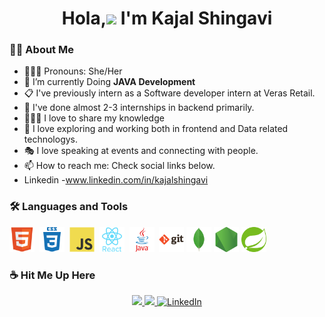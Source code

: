<h1 align="center"> Hola,<img src="https://media.giphy.com/media/hvRJCLFzcasrR4ia7z/giphy.gif" width="30px"/> I'm Kajal Shingavi </h1>

### :woman_technologist: About Me 
- 👩🏻‍💻 Pronouns: She/Her
- 💼 I’m currently Doing <strong>JAVA Development</strong>
- 📋 I've previously intern as a Software developer intern at Veras Retail.
- 🎒 I've done almost 2-3 internships in backend primarily.
- 👩🏻‍🏫 I love to share my knowledge  
- 🧭 I love exploring and working both in frontend and Data related technologys.
- 🎭 I love speaking at events and connecting with people.
- 📫 How to reach me: Check social links below.
- Linkedin -www.linkedin.com/in/kajalshingavi

### :hammer_and_wrench: Languages and Tools 
<div>
  <img src="https://github.com/devicons/devicon/blob/master/icons/html5/html5-original.svg" title="HTML5" alt="HTML" width="40" height="40"/>&nbsp;
  <img src="https://github.com/devicons/devicon/blob/master/icons/css3/css3-plain-wordmark.svg"  title="CSS3" alt="CSS" width="40" height="40"/>&nbsp;
  <img src="https://github.com/devicons/devicon/blob/master/icons/javascript/javascript-original.svg" title="JavaScript" alt="JavaScript" width="40" height="40"/>&nbsp;
  <img src="https://github.com/devicons/devicon/blob/master/icons/react/react-original-wordmark.svg" title="React" alt="React" width="40" height="40"/>&nbsp;
  <img src="https://github.com/devicons/devicon/blob/master/icons/java/java-original-wordmark.svg" title="Java" alt="Java" width="40" height="40"/>&nbsp;
  <img src="https://github.com/devicons/devicon/blob/master/icons/git/git-original-wordmark.svg" title="Git" **alt="Git" width="40" height="40"/>
  <img src="https://github.com/devicons/devicon/blob/master/icons/mongodb/mongodb-original.svg" title="Mongodb" **alt="Git" width="40" height="40"/>
  <img src="https://github.com/devicons/devicon/blob/master/icons/nodejs/nodejs-original.svg" title="Nodejs" **alt="Git" width="40" height="40"/>
  <img src="https://github.com/devicons/devicon/blob/master/icons/spring/spring-original.svg" title="Spring" **alt="Git" width="40" height="40"/>

</div>  

### :coffee: Hit Me Up Here
<p align="center">
	<a href="https://github.com/Kajal454" alt="Github" title="github">
       <img src="https://img.shields.io/badge/For_More_Useful_Repos-15k?style=for-the-badge&color=2088FF&logo=github&logoColor=fff"/>
    </a>
    <a href="https://github.com/Kajal454/Kajal454" alt="Github Stars" title="Star Mark Repo">
        <img src="https://img.shields.io/badge/Shower_stars_if_you_like_my_repos-15k?style=for-the-badge&color=ffd000&logo=apachespark&logoColor=black"/>
    </a>
    <a href="https://www.linkedin.com/in/kajalshingavi/">
        <img src="https://img.shields.io/badge/For_Professional_Updates-15k?style=for-the-badge&color=0a66c2&logo=linkedin" alt="LinkedIn"/>
    </a>
   
</p>

